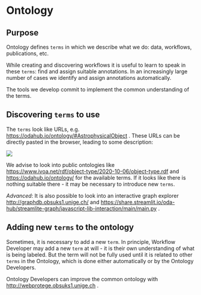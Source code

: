 # Ontology

## Purpose

Ontology defines `terms` in which we describe what we do: data, workflows, publications, etc. 

While creating and discovering workflows it is useful to learn to speak in these `terms`: find and assign suitable annotations.
In an increasingly large number of cases we identify and assign annotations automatically.

The tools we develop commit to implement the common understanding of the terms.

## Discovering `terms` to use 

The `terms` look like URLs, e.g. https://odahub.io/ontology/#AstrophysicalObject . These URLs can be directly pasted in the browser, leading to some description:

![](../ontology-doc.png)


We advise to look into public ontologies like https://www.ivoa.net/rdf/object-type/2020-10-06/object-type.rdf and https://odahub.io/ontology/ for the available terms. If it looks like there is nothing suitable there - it may be necessary to introduce new `terms`.

*Advanced*: It is also possible to look into an interactive graph explorer http://graphdb.obsuks1.unige.ch/ and https://share.streamlit.io/oda-hub/streamlite-graph/javascript-lib-interaction/main/main.py .

## Adding new `terms` to the ontology

Sometimes, it is necessary to add a new `term`. In principle, Workflow Developer may add a new `term` at will - it is their own understanding of what is being labeled. But the term will not be fully used until it is related to other `terms` in the Ontology, which is done either automatically or by the Ontology Developers.

Ontology Developers can improve the common ontology with http://webprotege.obsuks1.unige.ch .



